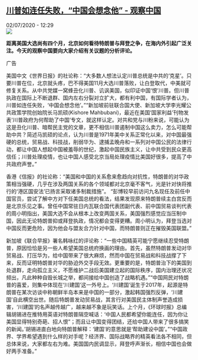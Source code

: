 <!--1593687323000-->
[川普如连任失败，“中国会想念他” - 观察中国](http://www.rfi.fr//cn/%E4%B8%AD%E5%9B%BD/20200702-%E5%B7%9D%E6%99%AE%E5%A6%82%E8%BF%9E%E4%BB%BB%E5%A4%B1%E8%B4%A5%EF%BC%8C-%E4%B8%AD%E5%9B%BD%E4%BC%9A%E6%83%B3%E5%BF%B5%E4%BB%96)
------

<div>02/07/2020 - 12:29</div><img src="https://s.rfi.fr/media/display/9e169252-ad68-11ea-b3a4-005056a98db9/w:310/p:16x9/t%C3%A9l%C3%A9chargement-37.jpg"><p><strong>距离美国大选尚有四个月，北京如何看待特朗普与拜登之争，在海内外引起广泛关注。今天的观察中国要向大家介绍有关议题的分析评论。</strong></p><div class="t-content__body u-clearfix"><div class="m-interstitial"><div class="m-interstitial__ad"><divclass="m-block-ad "data-tms-ad-type="box"data-tms-ad-status="idle"data-tms-ad-pos="1"><div class="m-block-ad__label">广告</div><div class="m-block-ad__content"></div></div></div></div><p>美国中文《世界日报》的社论称：“大多数人想法认定川普总统是中共的‘克星’。只要川普在位，北京就头疼，巴不得美国11月大选川普落败，让白登取代，中美就可修复关系。从中共党媒一窝蜂丑化川普、讥讽美国，似印证中国‘恨’川普。但川普执政在国际上不断退群、国内左右分裂对立扩大，都有利中国，有国际学者认为，川普如连任失败，‘中国会想念他’。”“新加坡前驻联合国大使、新加坡大学李光耀公共政策学院创始院长马凯硕(Kishore Mahbubani)，最近在美国‘国家利益’刊物发表‘川普政府为何帮助了中国’专文，就这样认定。对共和党与川粉来说，可能认为这是丑化川普、暗帮民主党的文章，更不相信川普遏制中国这么卖力，怎么可能帮助中共？简述马凯硕的论点，认为川普是1971年美中关系正常化以来，对中国最强硬的总统，贸易战、科技战，削弱华为、逮捕孟晚舟和一系列对中国公民的法律行动，都让中国人想起中国被羞辱的世纪，激起中国民族主义，让中共受到民众更高信任；川普处理疫情，也让中国人感受北京当局处理疫情比美国好很多，提高了中共政府声誉。”</p><p>香港《信报》的社论称：“美国和中国的关系愈来愈趋向对抗性，特朗普的对华政策相当强硬，几乎在涉及两国关系的各个领域都对北京毫不客气，光是针对快将推行的‘港区国安法’已扬言采取诸多制裁措施”。 “彭博较早前访问九名现任及前任中国官员，尝试了解中方对下任美国总统的看法，结果发现原来特朗普续主白宫反而是北京乐见之事。曾任中国常驻日内瓦联合国代表团副代表、前中国贸易谈判代表的周小明指出，美国大选不会从根本上改变两国关系，美国强烈感觉应当压制中国，因此无论特朗普抑或拜登执政，情况都会变得更糟。周小明认为，拜登当选对中国反而更危险，因为他会与盟友合力针对中国，而特朗普则正在摧毁美国联盟。”</p><p>新加坡《联合早报》署名韩咏红的评论称：“一些中国精英可能宁愿继续忍受特朗普，原因恰恰是另一些人希望美国总统府换画的理由。首先，虽然特朗普发动对华贸易战、打压华为，给中国带来了很大麻烦，然而中国在贸易战和科技战撑了下来，反而证明特朗普对华的胁迫外交手段无效。更重要的是，特朗普治下的美国到处退群，走向孤立主义，不愿维护二战后美国建立起的国际秩序，国内治理还状况频出，凡此种种自毁长城之举，都间接给中国创造了战略机遇。”“中国网民对特朗普的喜爱，则集中体现在‘川建国’这一外号上。‘川建国’诞生于2017年，起源是特朗普在某次访谈中称朝鲜半岛本来是中国的一部分，激起韩国强烈反弹，‘川建国’自此横空出世。随后特朗普发动贸易战，其言行对美国民主体制声誉造成损害，‘川建国’的名声越传越广，越来越不象是玩笑话。上个月，《环球时报》总编辑胡锡进在推特用英语对特朗普隔空喊话：‘中国人民都希望你能连任，因为你让美国显得特别奇葩、招人恨”；而且让中国变得团结，还给中国人带来了很多搞笑的新闻。’胡锡进直白地向特朗普解释：‘建国’的意思就是‘帮助建设中国’。”“中国政界、学界希望遇到什么样的对手呢？经济界、国际战略界的精英看法各不相同，但总体来说，大家都左右为难。美国国内民调显示，拜登呼声渐长，相信中国也会做好两手准备。”</p><div class="o-self-promo o-self-promo--nl o-self-promo--hidden" data-selfpromo-newsletter></div><div class="o-self-promo o-self-promo--app o-self-promo--hidden" data-selfpromo-app></div></div>
